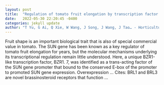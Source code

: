 ```yaml
---
layout: post
title:  "Regulation of tomato fruit elongation by transcription factor BZR1. 7 through promotion of SUN gene expression"
date:   2022-05-30 22:20:45 -0400
categories: jekyll update
author: "T Yu, G Ai, Q Xie, W Wang, J Song, J Wang, J Tao… - Horticulture Research, 2022"
---
```

Fruit shape is an important biological trait that is also of special commercial value in tomato. The SUN gene has been known as a key regulator of tomato fruit elongation for years, but the molecular mechanisms underlying its transcriptional regulation remain little understood. Here, a unique BZR1-like transcription factor, BZR1. 7, was identified as a trans-acting factor of the SUN gene promoter that bound to the conserved E-box of the promoter to promoted SUN gene expression. Overexpression … Cites: ‪BRL1 and BRL3 are novel brassinosteroid receptors that function …‬